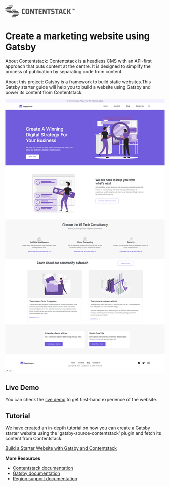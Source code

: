[![Contentstack](/src/images/contentstack-readme-logo.png)](https://www.contentstack.com/)

# Create a marketing website using Gatsby

About Contentstack: Contentstack is a headless CMS with an API-first approach that puts content at the centre. It is designed to simplify the process of publication by separating code from content.

About this project: Gatsby is a framework to build static websites.This Gatsby starter guide will help you to build a website using Gatsby and power its content from Contentstack.

![contentstack-gatsby-starter-app](/src/images/starter-app.png)

## Live Demo

You can check the [live demo](https://contentstack-gatsby-starter-app.vercel.app/) to get first-hand experience of the website.

## Tutorial

We have created an in-depth tutorial on how you can create a Gatsby starter website using the 'gatsby-source-contentstack' plugin and fetch its content from Contentstack.

[Build a Starter Website with Gatsby and Contentstack](https://www.contentstack.com/docs/developers/sample-apps/build-a-starter-website-with-gatsby-and-contentstack/)

**More Resources**

- [Contentstack documentation](https://www.contentstack.com/docs/)
- [Gatsby documentation](https://www.gatsbyjs.com/docs/)
- [Region support documentation](https://www.contentstack.com/docs/developers/selecting-region-in-contentstack-starter-apps)